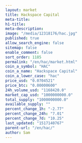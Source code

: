 ```yaml
---
layout: market
title: Hackspace Capital
meta-title: 
h1-title: 
meta-description: 
image: "/media/12318176/hac.jpg"
published: true
allow_search_engine: false
sitemap: false
enable_comment: false
sort_order: 1185
permalink: "/en/hac/market.html"
coin_a_symbol: "HAC"
coin_a_name: "Hackspace Capital"
coin_a_lower_case: "hac"
price_usd: "0.0704521"
price_btc: "0.00000600"
24h_volume_usd: "1168420.0"
market_cap_usd: "1000000000.0"
total_supply: "1000000000.0"
available_supply: ""
percent_change_1h: "-2.77"
percent_change_24h: "7.01"
percent_change_7d: "10.25"
last_updated: "1517140767"
parent-url: "/en/hac/"
author: Sam
---
```


